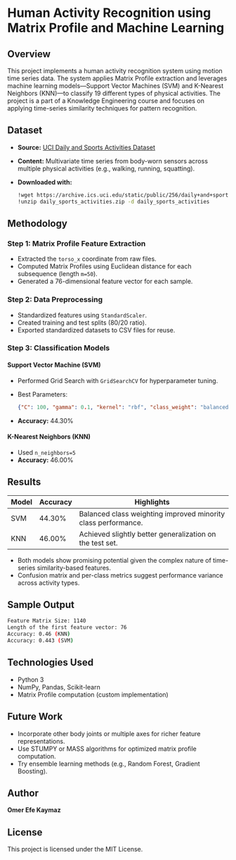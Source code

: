 # Human Activity Recognition using Matrix Profile and Machine Learning

## Overview

This project implements a human activity recognition system using motion time series data. The system applies Matrix Profile extraction and leverages machine learning models—Support Vector Machines (SVM) and K-Nearest Neighbors (KNN)—to classify 19 different types of physical activities. The project is a part of a Knowledge Engineering course and focuses on applying time-series similarity techniques for pattern recognition.

## Dataset

* **Source:** [UCI Daily and Sports Activities Dataset](https://archive.ics.uci.edu/ml/datasets/Daily+and+Sports+Activities)
* **Content:** Multivariate time series from body-worn sensors across multiple physical activities (e.g., walking, running, squatting).
* **Downloaded with:**

  ```bash
  !wget https://archive.ics.uci.edu/static/public/256/daily+and+sports+activities.zip -O daily_sports_activities.zip
  !unzip daily_sports_activities.zip -d daily_sports_activities
  ```

## Methodology

### Step 1: Matrix Profile Feature Extraction

* Extracted the `torso_x` coordinate from raw files.
* Computed Matrix Profiles using Euclidean distance for each subsequence (length `m=50`).
* Generated a 76-dimensional feature vector for each sample.

### Step 2: Data Preprocessing

* Standardized features using `StandardScaler`.
* Created training and test splits (80/20 ratio).
* Exported standardized datasets to CSV files for reuse.

### Step 3: Classification Models

#### Support Vector Machine (SVM)

* Performed Grid Search with `GridSearchCV` for hyperparameter tuning.
* Best Parameters:

  ```json
  {"C": 100, "gamma": 0.1, "kernel": "rbf", "class_weight": "balanced"}
  ```
* **Accuracy:** 44.30%

#### K-Nearest Neighbors (KNN)

* Used `n_neighbors=5`
* **Accuracy:** 46.00%

## Results

| Model | Accuracy | Highlights                                                    |
| ----- | -------- | ------------------------------------------------------------- |
| SVM   | 44.30%   | Balanced class weighting improved minority class performance. |
| KNN   | 46.00%   | Achieved slightly better generalization on the test set.      |

* Both models show promising potential given the complex nature of time-series similarity-based features.
* Confusion matrix and per-class metrics suggest performance variance across activity types.

## Sample Output

```bash
Feature Matrix Size: 1140
Length of the first feature vector: 76
Accuracy: 0.46 (KNN)
Accuracy: 0.443 (SVM)
```

## Technologies Used

* Python 3
* NumPy, Pandas, Scikit-learn
* Matrix Profile computation (custom implementation)

## Future Work

* Incorporate other body joints or multiple axes for richer feature representations.
* Use STUMPY or MASS algorithms for optimized matrix profile computation.
* Try ensemble learning methods (e.g., Random Forest, Gradient Boosting).

## Author

**Omer Efe Kaymaz**

## License

This project is licensed under the MIT License.
